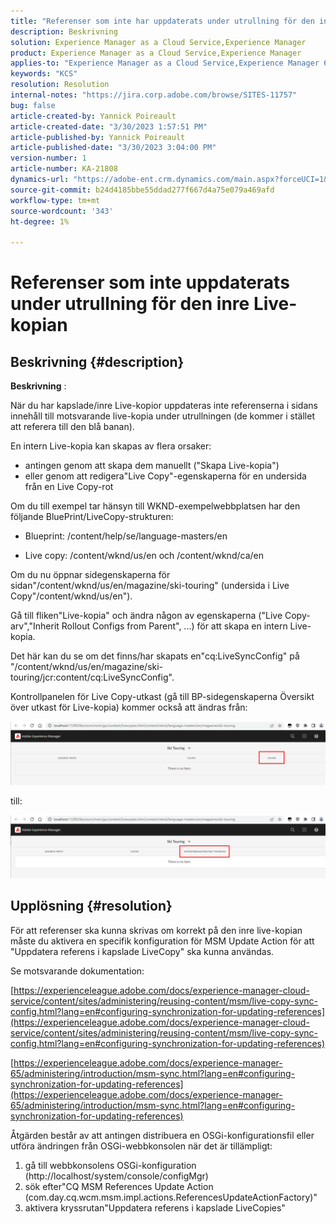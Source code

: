 ```yaml
---
title: "Referenser som inte har uppdaterats under utrullning för den inre Live-kopian"
description: Beskrivning
solution: Experience Manager as a Cloud Service,Experience Manager
product: Experience Manager as a Cloud Service,Experience Manager
applies-to: "Experience Manager as a Cloud Service,Experience Manager 6.5,Experience Manager"
keywords: "KCS"
resolution: Resolution
internal-notes: "https://jira.corp.adobe.com/browse/SITES-11757"
bug: false
article-created-by: Yannick Poireault
article-created-date: "3/30/2023 1:57:51 PM"
article-published-by: Yannick Poireault
article-published-date: "3/30/2023 3:04:00 PM"
version-number: 1
article-number: KA-21808
dynamics-url: "https://adobe-ent.crm.dynamics.com/main.aspx?forceUCI=1&pagetype=entityrecord&etn=knowledgearticle&id=458e4dd8-02cf-ed11-b597-6045bd0065b6"
source-git-commit: b24d4185bbe55ddad277f667d4a75e079a469afd
workflow-type: tm+mt
source-wordcount: '343'
ht-degree: 1%

---
```


# Referenser som inte uppdaterats under utrullning för den inre Live-kopian

## Beskrivning {#description}


<b>Beskrivning</b> :

När du har kapslade/inre Live-kopior uppdateras inte referenserna i sidans innehåll till motsvarande live-kopia under utrullningen (de kommer i stället att referera till den blå banan).

En intern Live-kopia kan skapas av flera orsaker:

- antingen genom att skapa dem manuellt (&quot;Skapa Live-kopia&quot;)
- eller genom att redigera&quot;Live Copy&quot;-egenskaperna för en undersida från en Live Copy-rot




Om du till exempel tar hänsyn till WKND-exempelwebbplatsen har den följande BluePrint/LiveCopy-strukturen:

- Blueprint: /content/help/se/language-masters/en

- Live copy: /content/wknd/us/en och /content/wknd/ca/en

Om du nu öppnar sidegenskaperna för sidan&quot;/content/wknd/us/en/magazine/ski-touring&quot; (undersida i Live Copy&quot;/content/wknd/us/en&quot;).

Gå till fliken&quot;Live-kopia&quot; och ändra någon av egenskaperna (&quot;Live Copy-arv&quot;,&quot;Inherit Rollout Configs from Parent&quot;, ...) för att skapa en intern Live-kopia.

Det här kan du se om det finns/har skapats en&quot;cq:LiveSyncConfig&quot; på &quot;/content/wknd/us/en/magazine/ski-touring/jcr:content/cq:LiveSyncConfig&quot;.

Kontrollpanelen för Live Copy-utkast (gå till BP-sidegenskaperna Översikt över utkast för Live-kopia) kommer också att ändras från:

![](assets/___0028539f-0bcf-ed11-b597-6045bd0065b6___.png)

till:

![](assets/___0328539f-0bcf-ed11-b597-6045bd0065b6___.png)




## Upplösning {#resolution}


För att referenser ska kunna skrivas om korrekt på den inre live-kopian måste du aktivera en specifik konfiguration för MSM Update Action för att &quot;Uppdatera referens i kapslade LiveCopy&quot; ska kunna användas.

Se motsvarande dokumentation:

[https://experienceleague.adobe.com/docs/experience-manager-cloud-service/content/sites/administering/reusing-content/msm/live-copy-sync-config.html?lang=en#configuring-synchronization-for-updating-references](https://experienceleague.adobe.com/docs/experience-manager-cloud-service/content/sites/administering/reusing-content/msm/live-copy-sync-config.html?lang=en#configuring-synchronization-for-updating-references)

[https://experienceleague.adobe.com/docs/experience-manager-65/administering/introduction/msm-sync.html?lang=en#configuring-synchronization-for-updating-references](https://experienceleague.adobe.com/docs/experience-manager-65/administering/introduction/msm-sync.html?lang=en#configuring-synchronization-for-updating-references)



Åtgärden består av att antingen distribuera en OSGi-konfigurationsfil eller utföra ändringen från OSGi-webbkonsolen när det är tillämpligt:
1. gå till webbkonsolens OSGi-konfiguration (http://localhost/system/console/configMgr)
2. sök efter&quot;CQ MSM References Update Action (com.day.cq.wcm.msm.impl.actions.ReferencesUpdateActionFactory)&quot;
3. aktivera kryssrutan&quot;Uppdatera referens i kapslade LiveCopies&quot;
